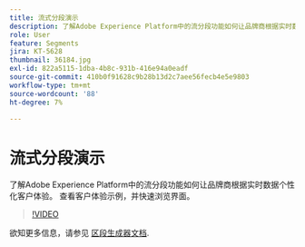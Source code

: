 ```yaml
---
title: 流式分段演示
description: 了解Adobe Experience Platform中的流分段功能如何让品牌商根据实时数据个性化客户体验。 查看客户体验示例，并快速浏览界面。
role: User
feature: Segments
jira: KT-5628
thumbnail: 36184.jpg
exl-id: 822a5115-1dba-4b8c-931b-416e94a0eadf
source-git-commit: 410b0f91628c9b28b13d2c7aee56fecb4e5e9803
workflow-type: tm+mt
source-wordcount: '88'
ht-degree: 7%

---
```


# 流式分段演示

了解Adobe Experience Platform中的流分段功能如何让品牌商根据实时数据个性化客户体验。 查看客户体验示例，并快速浏览界面。

>[!VIDEO](https://video.tv.adobe.com/v/36184?quality=12&learn=on)

欲知更多信息，请参见 [区段生成器文档](https://experienceleague.adobe.com/docs/experience-platform/segmentation/ui/segment-builder.html).

